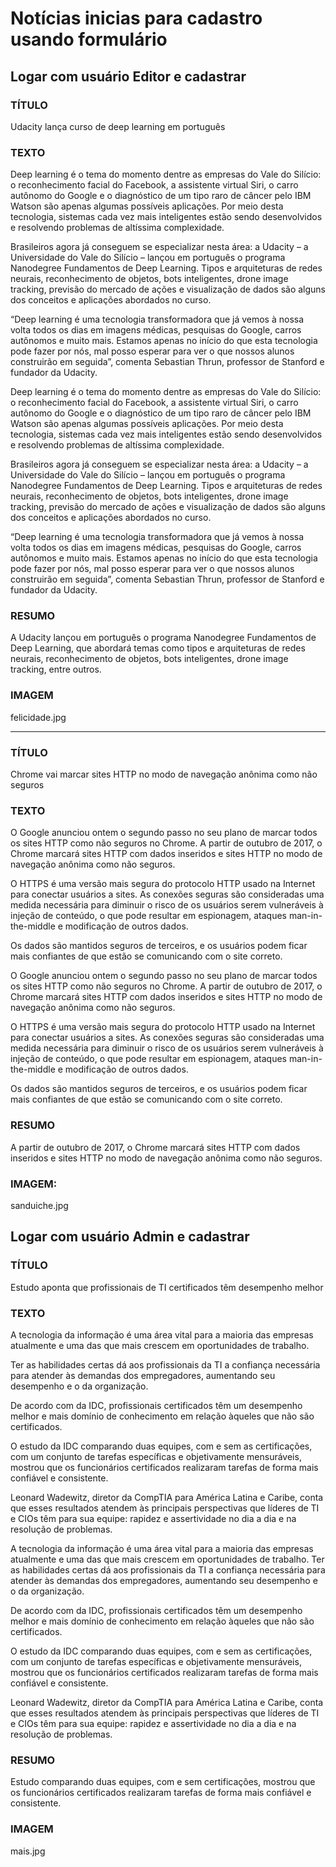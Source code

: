 # Notícias inicias para cadastro usando formulário

## Logar com usuário Editor e cadastrar

### TÍTULO

Udacity lança curso de deep learning em português


### TEXTO

Deep learning é o tema do momento dentre as empresas do Vale do Silício: o reconhecimento facial do Facebook, a assistente virtual Siri, o carro autônomo do Google e o diagnóstico de um tipo raro de câncer pelo IBM Watson são apenas algumas possíveis aplicações. Por meio desta tecnologia, sistemas cada vez mais inteligentes estão sendo desenvolvidos e resolvendo problemas de altíssima complexidade.

Brasileiros agora já conseguem se especializar nesta área: a Udacity – a Universidade do Vale do Silício – lançou em português o programa Nanodegree Fundamentos de Deep Learning. Tipos e arquiteturas de redes neurais, reconhecimento de objetos, bots inteligentes, drone image tracking, previsão do mercado de ações e visualização de dados são alguns dos conceitos e aplicações abordados no curso.

“Deep learning é uma tecnologia transformadora que já vemos à nossa volta todos os dias em imagens médicas, pesquisas do Google, carros autônomos e muito mais. Estamos apenas no início do que esta tecnologia pode fazer por nós, mal posso esperar para ver o que nossos alunos construirão em seguida”, comenta Sebastian Thrun, professor de Stanford e fundador da Udacity.

Deep learning é o tema do momento dentre as empresas do Vale do Silício: o reconhecimento facial do Facebook, a assistente virtual Siri, o carro autônomo do Google e o diagnóstico de um tipo raro de câncer pelo IBM Watson são apenas algumas possíveis aplicações. Por meio desta tecnologia, sistemas cada vez mais inteligentes estão sendo desenvolvidos e resolvendo problemas de altíssima complexidade.

Brasileiros agora já conseguem se especializar nesta área: a Udacity – a Universidade do Vale do Silício – lançou em português o programa Nanodegree Fundamentos de Deep Learning. Tipos e arquiteturas de redes neurais, reconhecimento de objetos, bots inteligentes, drone image tracking, previsão do mercado de ações e visualização de dados são alguns dos conceitos e aplicações abordados no curso.

“Deep learning é uma tecnologia transformadora que já vemos à nossa volta todos os dias em imagens médicas, pesquisas do Google, carros autônomos e muito mais. Estamos apenas no início do que esta tecnologia pode fazer por nós, mal posso esperar para ver o que nossos alunos construirão em seguida”, comenta Sebastian Thrun, professor de Stanford e fundador da Udacity.


### RESUMO

A Udacity lançou em português o programa Nanodegree Fundamentos de Deep Learning, que abordará temas como tipos e arquiteturas de redes neurais, reconhecimento de objetos, bots inteligentes, drone image tracking, entre outros.

### IMAGEM

felicidade.jpg


---

### TÍTULO

Chrome vai marcar sites HTTP no modo de navegação anônima como não seguros

### TEXTO

O Google anunciou ontem o segundo passo no seu plano de marcar todos os sites HTTP como não seguros no Chrome. A partir de outubro de 2017, o Chrome marcará sites HTTP com dados inseridos e sites HTTP no modo de navegação anônima como não seguros.

O HTTPS é uma versão mais segura do protocolo HTTP usado na Internet para conectar usuários a sites. As conexões seguras são consideradas uma medida necessária para diminuir o risco de os usuários serem vulneráveis à injeção de conteúdo, o que pode resultar em espionagem, ataques man-in-the-middle e modificação de outros dados.

Os dados são mantidos seguros de terceiros, e os usuários podem ficar mais confiantes de que estão se comunicando com o site correto.

O Google anunciou ontem o segundo passo no seu plano de marcar todos os sites HTTP como não seguros no Chrome. A partir de outubro de 2017, o Chrome marcará sites HTTP com dados inseridos e sites HTTP no modo de navegação anônima como não seguros.

O HTTPS é uma versão mais segura do protocolo HTTP usado na Internet para conectar usuários a sites. As conexões seguras são consideradas uma medida necessária para diminuir o risco de os usuários serem vulneráveis à injeção de conteúdo, o que pode resultar em espionagem, ataques man-in-the-middle e modificação de outros dados.

Os dados são mantidos seguros de terceiros, e os usuários podem ficar mais confiantes de que estão se comunicando com o site correto.

### RESUMO

A partir de outubro de 2017, o Chrome marcará sites HTTP com dados inseridos e sites HTTP no modo de navegação anônima como não seguros.

### IMAGEM:

sanduiche.jpg


## Logar com usuário Admin e cadastrar

### TÍTULO

Estudo aponta que profissionais de TI certificados têm desempenho melhor

### TEXTO

A tecnologia da informação é uma área vital para a maioria das empresas atualmente e uma das que mais crescem em oportunidades de trabalho. 

Ter as habilidades certas dá aos profissionais da TI a confiança necessária para atender às demandas dos empregadores, aumentando seu desempenho e o da organização.

De acordo com da IDC, profissionais certificados têm um desempenho melhor e mais domínio de conhecimento em relação àqueles que não são certificados.

O estudo da IDC comparando duas equipes, com e sem as certificações, com um conjunto de tarefas específicas e objetivamente mensuráveis, mostrou que os funcionários certificados realizaram tarefas de forma mais confiável e consistente.

Leonard Wadewitz, diretor da CompTIA para América Latina e Caribe, conta que esses resultados atendem às principais perspectivas que líderes de TI e CIOs têm para sua equipe: rapidez e assertividade no dia a dia e na resolução de problemas.

A tecnologia da informação é uma área vital para a maioria das empresas atualmente e uma das que mais crescem em oportunidades de trabalho. Ter as habilidades certas dá aos profissionais da TI a confiança necessária para atender às demandas dos empregadores, aumentando seu desempenho e o da organização.

De acordo com da IDC, profissionais certificados têm um desempenho melhor e mais domínio de conhecimento em relação àqueles que não são certificados.

O estudo da IDC comparando duas equipes, com e sem as certificações, com um conjunto de tarefas específicas e objetivamente mensuráveis, mostrou que os funcionários certificados realizaram tarefas de forma mais confiável e consistente.

Leonard Wadewitz, diretor da CompTIA para América Latina e Caribe, conta que esses resultados atendem às principais perspectivas que líderes de TI e CIOs têm para sua equipe: rapidez e assertividade no dia a dia e na resolução de problemas.


### RESUMO

Estudo comparando duas equipes, com e sem certificações, mostrou que os funcionários certificados realizaram tarefas de forma mais confiável e consistente.

### IMAGEM

mais.jpg

